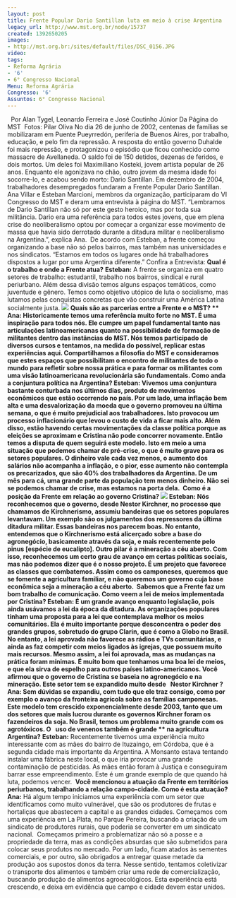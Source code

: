 ```yaml
---
layout: post
title: Frente Popular Dario Santillan luta em meio à crise Argentina
legacy_url: http://www.mst.org.br/node/15737
created: 1392650205
images:
- http://mst.org.br:/sites/default/files/DSC_0156.JPG
video: 
tags:
- Reforma Agrária
- '6'
- 6° Congresso Nacional
Menu: Reforma Agrária
Congresso: '6'
Assuntos: 6° Congresso Nacional
---
```



 
Por Alan Tygel, Leonardo Ferreira e José Coutinho Júnior
Da Página do MST 
Fotos: Pilar Oliva
No dia 26 de junho de 2002, centenas de famílias se mobilizaram em Puente Pueyrredón, periferia de Buenos Aires, por trabalho, educação, e pelo fim da repressão.
A resposta do então governo Duhalde foi mais repressão, e protagonizou o episódio que ficou conhecido como massacre de Avellaneda. O saldo foi de 150 detidos, dezenas de feridos, e dois mortos.
Um deles foi Maximiliano Kosteki, jovem artista popular de 26 anos. Enquanto ele agonizava no chão, outro jovem da mesma idade foi socorre-lo, e acabou sendo morto: Dario Santillan.
Em dezembro de 2004, trabalhadores desempregados fundaram a Frente Popular Dario Santillan. Ana Villar e Esteban Marcioni, membros da organização, participaram do VI Congresso do MST e deram uma entrevista à página do MST.
“Lembramos de Dario Santillan não só por este gesto heroico, mas por toda sua militância. Dario era uma referência para todos estes jovens, que em plena crise do neoliberalismo optou por começar a organizar esse movimento de massa que havia sido derrotado durante a ditadura militar e neoliberalismo na Argentina.”, explica Ana. 
De acordo com Esteban, a frente começou organizando a base não só pelos bairros, mas também nas universidades e nos sindicatos. “Estamos em todos os lugares onde há trabalhadores dispostos a lugar por uma Argentina diferente.” Confira a Entrevista:
**Qual é o trabalho e onde a Frente atua?**
**Esteban:**
 A frente se organiza em quatro setores de trabalho: estudantil, trabalho nos bairros, sindical e rural periurbano. Além dessa divisão temos alguns espaços temáticos, como juventude e gênero.
Temos como objetivo utópico de luta o socialismo, mas lutamos pelas conquistas concretas que vão construir uma América Latina socialmente justa.
![](/sites/default/files/DSC_0156.JPG)
**Quais são as parcerias entre a Frente e o MST? **
**Ana:**
Historicamente temos uma referência muito forte no MST. É uma inspiração para todos nós. Ele cumpre um papel fundamental tanto nas articulações latinoamericanas quanto na possibilidade de formação de militantes dentro das instâncias do MST.
Nós temos participado de diversos cursos e tentamos, na medida do possível, replicar estas experiências aqui. Compartilhamos a filosofia do MST e consideramos que estes espaços que possibilitam o encontro de militantes de todo o mundo para refletir sobre nossa prática e para formar os militantes com uma visão latinoamericana revolucionária são fundamentais.
**Como anda a conjuntura política na Argentina?**
**Esteban:**
 Vivemos uma conjuntura bastante conturbada nos últimos dias, produto de movimentos econômicos que estão ocorrendo no país. Por um lado, uma inflação bem alta e uma desvalorização da moeda que o governo promoveu na última semana, o que é muito prejudicial aos trabalhadores.
Isto provocou um processo inflacionário que levou o custo de vida a ficar mais alto. Além disso, estão havendo certas movimentações da classe política porque as eleições se aproximam e Cristina não pode concorrer novamente. Então temos a disputa de quem seguirá este modelo.
Isto em meio a uma situação que podemos chamar de pré-crise, o que é muito grave para os setores populares. O dinheiro vale cada vez menos, o aumento dos salários não acompanha a inflação, e o pior, esse aumento não contempla os precarizados, que são 40% dos trabalhadores da Argentina.
De um mês para cá, uma grande parte da população tem menos dinheiro. Não sei se podemos chamar de crise, mas estamos na porta dela. 
**Como é a posição da Frente em relação ao governo Cristina?**
**![](/sites/default/files/DSC_0160.JPG)**
**Esteban:**
 Nós reconhecemos que o governo, desde Nestor Kirchner, no processo que chamamos de Kirchnerismo, assumiu bandeiras que os setores populares levantavam. Um exemplo são os julgamentos dos repressores da última ditadura militar.
Essas bandeiras nos parecem boas. No entanto, entendemos que o Kirchnerismo está alicerçado sobre a base do agronegócio, basicamente através da soja, e mais recentemente pelo pinus [espécie de eucalipto].
Outro pilar é a mineração a céu aberto. Com isso, reconhecemos um certo grau de avanço em certas políticas sociais, mas não podemos dizer que é o nosso projeto. É um projeto que favorece as classes que combatemos.
Assim como os camponeses, queremos que se fomente a agricultura familiar, e não queremos um governo cuja base econômica seja a mineração a céu aberto. 
**Sabemos que a Frente faz um bom trabalho de comunicação. Como veem a lei de meios implementada por Cristina?**
**Esteban:**
 É um grande avanço enquanto legislação, pois ainda usávamos a lei da época da ditadura. As organizações populares tinham uma proposta para a lei que contemplava melhor os meios comunitários.
Ela é muito importante porque desconcentra o poder dos grandes grupos, sobretudo do grupo Clarin, que é como a Globo no Brasil. No entanto, a lei aprovada não favorece as rádios e TVs comunitárias, e ainda as faz competir com meios ligados às igrejas, que possuem muito mais recursos.
Mesmo assim, a lei foi aprovada, mas as mudanças na prática foram mínimas. É muito bom que tenhamos uma boa lei de meios, e que ela sirva de espelho para outros países latino-americanos.
**Você afirmou que o governo de Cristina se baseia no agronegócio e na mineração. Este setor tem se expandido muito desde**
 
**Nestor Kirchner**
**?**
**Ana:**
 Sem dúvidas se expandiu, com tudo que ele traz consigo, como por exemplo o avanço da fronteira agrícola sobre as famílias camponesas.
Este modelo tem crescido exponencialmente desde 2003, tanto que um dos setores que mais lucrou durante os governos Kirchner foram os fazendeiros da soja.
**No Brasil, temos um problema muito grande com os agrotóxicos. O**
 
**uso de venenos também é grande**
** na agricultura Argentina?**
**Esteban:**
Recentemente tivemos uma experiência muito interessante com as mães do bairro de Ituzaingo, em Córdoba, que é a segunda cidade mais importante da Argentina.
A Monsanto estava tentando instalar uma fábrica neste local, o que iria provocar uma grande contaminação de pesticidas. As mães então foram à Justiça e conseguiram barrar esse empreendimento. Este é um grande exemplo de que quando há luta, podemos vencer. 
**Você mencionou a atuação da Frente em territórios periurbanos, trabalhando a relação campo-cidade. Como é esta atuação?**
**Ana:**
Há algum tempo iniciamos uma experiência com um setor que identificamos como muito vulnerável, que são os produtores de frutas e hortaliças que abastecem a capital e as grandes cidades. Começamos com uma experiência em La Plata, no Parque Pereira, buscando a criação de um sindicato de produtores rurais, que poderia se converter em um sindicato nacional. 
Começamos primeiro a problematizar não só a posse e a propriedade da terra, mas as condições absurdas que são submetidos para colocar seus produtos no mercado. Por um lado, ficam atados às sementes comerciais, e por outro, são obrigados a entregar quase metade da produção aos supostos donos da terra.
Nesse sentido, tentamos coletivizar o transporte dos alimentos e também criar uma rede de comercialização, buscando produção de alimentos agroecológicos. Esta experiência está crescendo, e deixa em evidência que campo e cidade devem estar unidos.
 
